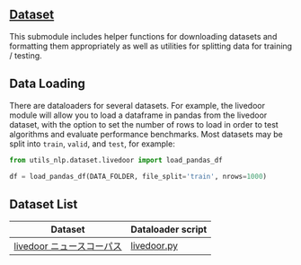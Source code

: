 ## [Dataset](.)
This submodule includes helper functions for downloading datasets and formatting them appropriately as well as utilities for splitting data for training / testing.

## Data Loading
There are dataloaders for several datasets. For example, the livedoor module will allow you to load a dataframe in pandas from the livedoor dataset, with the option to set the number of rows to load in order to test algorithms and evaluate performance benchmarks.
Most datasets may be split into `train`, `valid`, and `test`, for example:

```python
from utils_nlp.dataset.livedoor import load_pandas_df

df = load_pandas_df(DATA_FOLDER, file_split='train', nrows=1000)
```

## Dataset List
|Dataset|Dataloader script|
|-------|-----------------|
|[livedoor ニュースコーパス](https://www.rondhuit.com/download.html)|[livedoor.py](./livedoor.py)|
